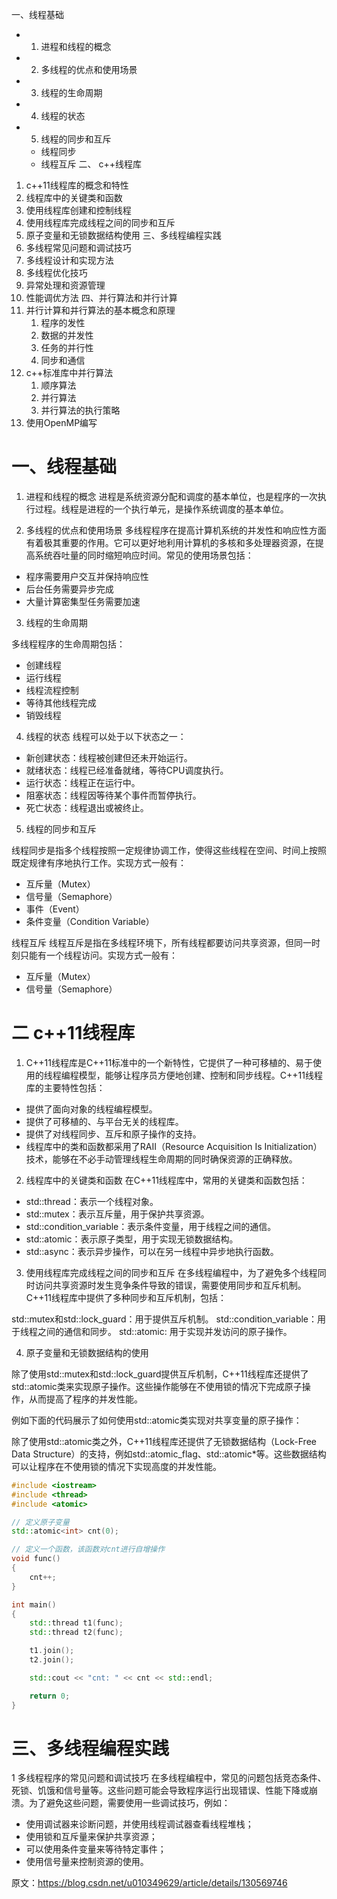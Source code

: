 一、线程基础
 + 1. 进程和线程的概念
 + 2. 多线程的优点和使用场景
 + 3. 线程的生命周期
 + 4. 线程的状态
 + 5. 线程的同步和互斥
    + 线程同步
    + 线程互斥
二、 c++线程库
 1. c++11线程库的概念和特性
 2. 线程库中的关键类和函数
 3. 使用线程库创建和控制线程
 4. 使用线程库完成线程之间的同步和互斥
 5. 原子变量和无锁数据结构使用
三、多线程编程实践
 1. 多线程常见问题和调试技巧
 2. 多线程设计和实现方法
 3. 多线程优化技巧
 4. 异常处理和资源管理
 5. 性能调优方法
四、并行算法和并行计算
 1. 并行计算和并行算法的基本概念和原理
    1. 程序的发性
    2. 数据的并发性
    3. 任务的并行性
    4. 同步和通信
 2. c++标准库中并行算法
    1. 顺序算法
    2. 并行算法
    3. 并行算法的执行策略
 3. 使用OpenMP编写


# 一、线程基础

1. 进程和线程的概念
进程是系统资源分配和调度的基本单位，也是程序的一次执行过程。线程是进程的一个执行单元，是操作系统调度的基本单位。

2. 多线程的优点和使用场景
多线程程序在提高计算机系统的并发性和响应性方面有着极其重要的作用。它可以更好地利用计算机的多核和多处理器资源，在提高系统吞吐量的同时缩短响应时间。常见的使用场景包括：

+ 程序需要用户交互并保持响应性
+ 后台任务需要异步完成
+ 大量计算密集型任务需要加速

3. 线程的生命周期

多线程程序的生命周期包括：

+ 创建线程
+ 运行线程
+ 线程流程控制
+ 等待其他线程完成
+ 销毁线程

4. 线程的状态
线程可以处于以下状态之一：

+ 新创建状态：线程被创建但还未开始运行。
+ 就绪状态：线程已经准备就绪，等待CPU调度执行。
+ 运行状态：线程正在运行中。
+ 阻塞状态：线程因等待某个事件而暂停执行。
+ 死亡状态：线程退出或被终止。

5. 线程的同步和互斥

线程同步是指多个线程按照一定规律协调工作，使得这些线程在空间、时间上按照既定规律有序地执行工作。实现方式一般有：

+ 互斥量（Mutex）
+ 信号量（Semaphore）
+ 事件（Event）
+ 条件变量（Condition Variable）

线程互斥
线程互斥是指在多线程环境下，所有线程都要访问共享资源，但同一时刻只能有一个线程访问。实现方式一般有：

+ 互斥量（Mutex）
+ 信号量（Semaphore）

# 二 c++11线程库

1. C++11线程库是C++11标准中的一个新特性，它提供了一种可移植的、易于使用的线程编程模型，能够让程序员方便地创建、控制和同步线程。C++11线程库的主要特性包括：

+ 提供了面向对象的线程编程模型。
+ 提供了可移植的、与平台无关的线程库。
+ 提供了对线程同步、互斥和原子操作的支持。
+ 线程库中的类和函数都采用了RAII（Resource Acquisition Is Initialization）技术，能够在不必手动管理线程生命周期的同时确保资源的正确释放。


2. 线程库中的关键类和函数
在C++11线程库中，常用的关键类和函数包括：
+ std::thread：表示一个线程对象。
+ std::mutex：表示互斥量，用于保护共享资源。
+ std::condition_variable：表示条件变量，用于线程之间的通信。
+ std::atomic：表示原子类型，用于实现无锁数据结构。
+ std::async：表示异步操作，可以在另一线程中异步地执行函数。

3. 使用线程库完成线程之间的同步和互斥
在多线程编程中，为了避免多个线程同时访问共享资源时发生竞争条件导致的错误，需要使用同步和互斥机制。C++11线程库中提供了多种同步和互斥机制，包括：

std::mutex和std::lock_guard：用于提供互斥机制。
std::condition_variable：用于线程之间的通信和同步。
std::atomic: 用于实现并发访问的原子操作。


4. 原子变量和无锁数据结构的使用

除了使用std::mutex和std::lock_guard提供互斥机制，C++11线程库还提供了std::atomic类来实现原子操作。这些操作能够在不使用锁的情况下完成原子操作，从而提高了程序的并发性能。

例如下面的代码展示了如何使用std::atomic类实现对共享变量的原子操作：

除了使用std::atomic类之外，C++11线程库还提供了无锁数据结构（Lock-Free Data Structure）的支持，例如std::atomic_flag、std::atomic*等。这些数据结构可以让程序在不使用锁的情况下实现高度的并发性能。

```cpp
#include <iostream>
#include <thread>
#include <atomic>

// 定义原子变量
std::atomic<int> cnt(0);

// 定义一个函数，该函数对cnt进行自增操作
void func()
{
    cnt++;
}

int main()
{
    std::thread t1(func);
    std::thread t2(func);

    t1.join();
    t2.join();

    std::cout << "cnt: " << cnt << std::endl;

    return 0;
}

```

# 三、多线程编程实践

1 多线程程序的常见问题和调试技巧
在多线程编程中，常见的问题包括竞态条件、死锁、饥饿和信号量等。这些问题可能会导致程序运行出现错误、性能下降或崩溃。为了避免这些问题，需要使用一些调试技巧，例如：

+ 使用调试器来诊断问题，并使用线程调试器查看线程堆栈；
+ 使用锁和互斥量来保护共享资源；
+ 可以使用条件变量来等待特定事件；
+ 使用信号量来控制资源的使用。












原文：https://blog.csdn.net/u010349629/article/details/130569746